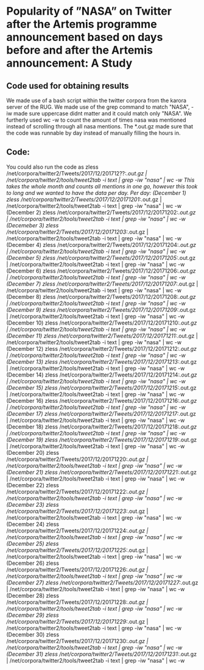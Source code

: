 # Popularity of ”NASA” on Twitter after the Artemis programme announcement based on days before and after the Artemis announcement: A Study

## Code used for obtaining results
We made use of a bash script within the twitter corpora from the karora server of the RUG.
We made use of the grep command to match "NASA", -iw made sure uppercase didnt matter and it could match only "NASA". We furtherly used wc -w to count the amount of times nasa was mentioned instead of scrolling through all nasa mentions. The *.out.gz made sure that the code was runnable by day instead of manually filling the hours in.

## Code: 
You could also run the code as zless /net/corpora/twitter2/Tweets/2017/12/201712??\:*.out.gz  | /net/corpora/twitter2/tools/tweet2tab -i text | grep -iw "nasa" | wc -w
This takes the whole month and counts all mentions in one go, however this took to long and we wanted to have the data per day.
Per day:
(December 1)
zless /net/corpora/twitter2/Tweets/2017/12/20171201\:*.out.gz  | /net/corpora/twitter2/tools/tweet2tab -i text | grep -iw "nasa" | wc -w
(December 2)
zless /net/corpora/twitter2/Tweets/2017/12/20171202\:*.out.gz  | /net/corpora/twitter2/tools/tweet2tab -i text | grep -iw "nasa" | wc -w
(Decemeber 3)
zless /net/corpora/twitter2/Tweets/2017/12/20171203\:*.out.gz  | /net/corpora/twitter2/tools/tweet2tab -i text | grep -iw "nasa" | wc -w
(December 4)
zless /net/corpora/twitter2/Tweets/2017/12/20171204\:*.out.gz  | /net/corpora/twitter2/tools/tweet2tab -i text | grep -iw "nasa" | wc -w
(December 5)
zless /net/corpora/twitter2/Tweets/2017/12/20171205\:*.out.gz  | /net/corpora/twitter2/tools/tweet2tab -i text | grep -iw "nasa" | wc -w
(December 6)
zless /net/corpora/twitter2/Tweets/2017/12/20171206\:*.out.gz  | /net/corpora/twitter2/tools/tweet2tab -i text | grep -iw "nasa" | wc -w
(December 7)
zless /net/corpora/twitter2/Tweets/2017/12/20171207\:*.out.gz  | /net/corpora/twitter2/tools/tweet2tab -i text | grep -iw "nasa" | wc -w
(December 8)
zless /net/corpora/twitter2/Tweets/2017/12/20171208\:*.out.gz  | /net/corpora/twitter2/tools/tweet2tab -i text | grep -iw "nasa" | wc -w
(December 9)
zless /net/corpora/twitter2/Tweets/2017/12/20171209\:*.out.gz  | /net/corpora/twitter2/tools/tweet2tab -i text | grep -iw "nasa" | wc -w
(December 10)
zless /net/corpora/twitter2/Tweets/2017/12/20171210\:*.out.gz  | /net/corpora/twitter2/tools/tweet2tab -i text | grep -iw "nasa" | wc -w
(December 11)
zless /net/corpora/twitter2/Tweets/2017/12/20171211\:*.out.gz  | /net/corpora/twitter2/tools/tweet2tab -i text | grep -iw "nasa" | wc -w
(December 12)
zless /net/corpora/twitter2/Tweets/2017/12/20171212\:*.out.gz  | /net/corpora/twitter2/tools/tweet2tab -i text | grep -iw "nasa" | wc -w
(December 13)
zless /net/corpora/twitter2/Tweets/2017/12/20171213\:*.out.gz  | /net/corpora/twitter2/tools/tweet2tab -i text | grep -iw "nasa" | wc -w
(December 14)
zless /net/corpora/twitter2/Tweets/2017/12/20171214\:*.out.gz  | /net/corpora/twitter2/tools/tweet2tab -i text | grep -iw "nasa" | wc -w
(December 15)
zless /net/corpora/twitter2/Tweets/2017/12/20171215\:*.out.gz  | /net/corpora/twitter2/tools/tweet2tab -i text | grep -iw "nasa" | wc -w
(December 16)
zless /net/corpora/twitter2/Tweets/2017/12/20171216\:*.out.gz  | /net/corpora/twitter2/tools/tweet2tab -i text | grep -iw "nasa" | wc -w
(December 17)
zless /net/corpora/twitter2/Tweets/2017/12/20171217\:*.out.gz  | /net/corpora/twitter2/tools/tweet2tab -i text | grep -iw "nasa" | wc -w
(December 18)
zless /net/corpora/twitter2/Tweets/2017/12/20171218\:*.out.gz  | /net/corpora/twitter2/tools/tweet2tab -i text | grep -iw "nasa" | wc -w
(December 19)
zless /net/corpora/twitter2/Tweets/2017/12/20171219\:*.out.gz  | /net/corpora/twitter2/tools/tweet2tab -i text | grep -iw "nasa" | wc -w
(December 20)
zless /net/corpora/twitter2/Tweets/2017/12/20171220\:*.out.gz  | /net/corpora/twitter2/tools/tweet2tab -i text | grep -iw "nasa" | wc -w
(December 21)
zless /net/corpora/twitter2/Tweets/2017/12/20171221\:*.out.gz  | /net/corpora/twitter2/tools/tweet2tab -i text | grep -iw "nasa" | wc -w
(December 22)
zless /net/corpora/twitter2/Tweets/2017/12/20171222\:*.out.gz  | /net/corpora/twitter2/tools/tweet2tab -i text | grep -iw "nasa" | wc -w
(December 23)
zless /net/corpora/twitter2/Tweets/2017/12/20171223\:*.out.gz  | /net/corpora/twitter2/tools/tweet2tab -i text | grep -iw "nasa" | wc -w
(December 24)
zless /net/corpora/twitter2/Tweets/2017/12/20171224\:*.out.gz  | /net/corpora/twitter2/tools/tweet2tab -i text | grep -iw "nasa" | wc -w
(December 25)
zless /net/corpora/twitter2/Tweets/2017/12/20171225\:*.out.gz  | /net/corpora/twitter2/tools/tweet2tab -i text | grep -iw "nasa" | wc -w
(December 26)
zless /net/corpora/twitter2/Tweets/2017/12/20171226\:*.out.gz  | /net/corpora/twitter2/tools/tweet2tab -i text | grep -iw "nasa" | wc -w
(December 27)
zless /net/corpora/twitter2/Tweets/2017/12/20171227\:*.out.gz  | /net/corpora/twitter2/tools/tweet2tab -i text | grep -iw "nasa" | wc -w
(December 28)
zless /net/corpora/twitter2/Tweets/2017/12/20171228\:*.out.gz  | /net/corpora/twitter2/tools/tweet2tab -i text | grep -iw "nasa" | wc -w
(December 29)
zless /net/corpora/twitter2/Tweets/2017/12/20171229\:*.out.gz  | /net/corpora/twitter2/tools/tweet2tab -i text | grep -iw "nasa" | wc -w
(December 30)
zless /net/corpora/twitter2/Tweets/2017/12/20171230\:*.out.gz  | /net/corpora/twitter2/tools/tweet2tab -i text | grep -iw "nasa" | wc -w
(December 31)
zless /net/corpora/twitter2/Tweets/2017/12/20171231\:*.out.gz  | /net/corpora/twitter2/tools/tweet2tab -i text | grep -iw "nasa" | wc -w

